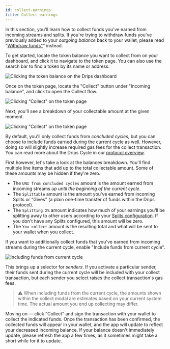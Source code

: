 ```yaml
---
id: collect-earnings
title: Collect earnings
---
```


In this section, you'll learn how to collect funds you've earned from incoming streams and splits. If you're trying to withdraw funds you've previously added to your *outgoing balance* back to your wallet, please read "<a href="/docs/the-drips-app/manage-funds/add-funds" target="_blank">Withdraw funds"</a>" instead.

To get started, locate the token balance you want to collect from on your dashboard, and click it to navigate to the token page. You can also use the search bar to find a token by its name or address.

![Clicking the token balance on the Drips dashboard](/img/drips-app/collect-earnings/1.png)

Once on the token page, locate the "Collect" button under "Incoming balance", and click to open the Collect flow.

![Clicking "Collect" on the token page](/img/drips-app/collect-earnings/2.png)

Next, you'll see a breakdown of your collectable amount at the given moment.

![Clicking "Collect" on the token page](/img/drips-app/collect-earnings/3.png)

By default, you'll only collect funds from *concluded cycles*, but you can choose to include funds earned during the current cycle as well. However, doing so will slightly increase required gas fees for the collect transaction. You can read more about the Drips Cycle in our <a href="/docs/the-protocol/technical-overview" target="_blank">protocol overview</a>.

First however, let's take a look at the balances breakdown. You'll find multiple line items that add up to the total collectable amount. Some of these amounts may be hidden if they're zero.

- The `UNI from concluded cycles` amount is the amount earned from incoming streams *up until the beginning of the current cycle*.
- The `Splittable` amount is the amount you've earned from incoming Splits or "Gives" (a plain one-time transfer of funds within the Drips protocol).
- The `Splitting X%` amount indicates how much of your earnings you'll be splitting away to other users according to your <a href="/docs/the-drips-app/splits/set-up-splits" target="_blank">Splits configuration</a>. If you don't have any Splits configured, this amount will be zero.
- The `You collect` amount is the resulting total and what will be sent to your wallet when you collect.

If you want to additionally collect funds that you've earned from incoming streams during the current cycle, enable "Include funds from current cycle".

![Including funds from current cycle](/img/drips-app/collect-earnings/4.png)

This brings up a selector for *senders*. If you activate a particular sender, their funds sent during the current cycle will be included with your collect transaction, but each sender you select raises the collect transaction's gas fees.

> ⚠️ When including funds from the current cycle, the amounts shown within the collect modal are estimates based on your current system time. The actual amount you end up collecting may differ.

Moving on — click "Collect" and sign the transaction with your wallet to collect the indicated funds. Once the transaction has been confirmed, the collected funds will appear in your wallet, and the app will update to reflect your decreased incoming balance. If your balance doesn't immediately update, please refresh the app a few times, as it sometimes might take a short while for it to update.
